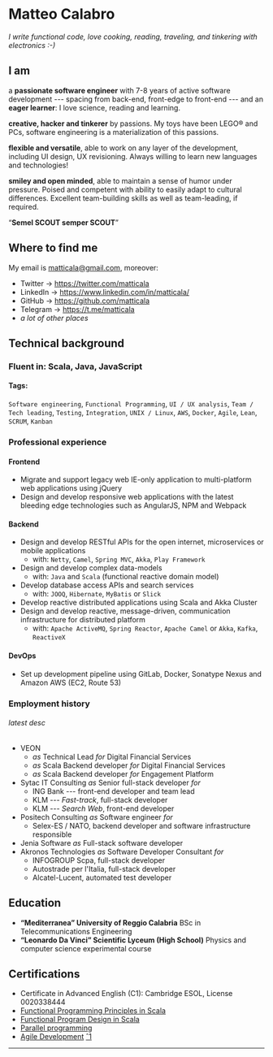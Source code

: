 
# Matteo Calabro

*I write functional code, love cooking, reading, traveling, and tinkering with electronics :-)*

## I am

a **passionate software engineer** with 7-8 years of active software development --- spacing from back-end, front-edge to front-end --- and an **eager learner**: I love science, reading and learning.

**creative, hacker and tinkerer** by passions. My toys have been LEGO® and PCs, software engineering is a materialization of this passions. 

**flexible and versatile**, able to work on any layer of the development, including UI design, UX revisioning. Always willing to learn new languages and technologies!

**smiley and open minded**, able to maintain a sense of humor under pressure. Poised and competent with ability to easily adapt to cultural differences. Excellent team-building skills as well as team-leading, if required.

“**Semel SCOUT semper SCOUT**”

## Where to find me

My email is matticala@gmail.com, moreover:

 - Twitter  → https://twitter.com/matticala
 - LinkedIn → https://www.linkedin.com/in/matticala/
 - GitHub   → https://github.com/matticala
 - Telegram → https://t.me/matticala
 - *a lot of other places*
 
 
## Technical background

### Fluent in: Scala, Java, JavaScript

#### Tags:
`Software engineering`, `Functional Programming`, `UI / UX analysis`, `Team / Tech leading`, `Testing`, `Integration`, `UNIX / Linux`, `AWS`, `Docker`, `Agile`, `Lean`, `SCRUM`, `Kanban`

### Professional experience

#### Frontend

- Migrate and support legacy web IE-only application to multi-platform web applications using jQuery
- Design and develop responsive web applications with the latest bleeding edge technologies such as AngularJS, NPM and Webpack

#### Backend

- Design and develop RESTful APIs for the open internet, microservices or mobile applications
    - with: `Netty`, `Camel`, `Spring MVC`, `Akka`, `Play Framework`
- Design and develop complex data-models
    - with: `Java` and `Scala` (functional reactive domain model)
- Develop database access APIs and search services
    - with: `JOOQ`, `Hibernate`, `MyBatis` or `Slick`
- Develop reactive distributed applications using Scala and Akka Cluster
- Design and develop reactive, message-driven, communication infrastructure for distributed platform
    - with: `Apache ActiveMQ`, `Spring Reactor`, `Apache Camel` or `Akka`, `Kafka`, `ReactiveX`

#### DevOps

- Set up development pipeline using GitLab, Docker, Sonatype Nexus and Amazon AWS (EC2, Route 53)

### Employment history

###### *latest* desc

- VEON 
    - *as* Technical Lead *for* Digital Financial Services
    - *as* Scala Backend developer *for* Digital Financial Services
    - *as* Scala Backend developer *for* Engagement Platform
- Sytac IT Consulting *as* Senior full-stack developer *for*
    - ING Bank --- front-end developer and team lead
    - KLM --- *Fast-track*, full-stack developer
    - KLM --- *Search Web*, front-end developer
- Positech Consulting *as* Software engineer *for*
    - Selex-ES / NATO, backend developer and software infrastructure responsible
- Jenia Software *as* Full-stack software developer
- Akronos Technologies *as* Software Developer Consultant *for*
    - INFOGROUP Scpa, full-stack developer
    - Autostrade per l'Italia, full-stack developer
    - Alcatel-Lucent, automated test developer

## Education

- **“Mediterranea” University of Reggio Calabria**
BSc in Telecommunications Engineering
- **“Leonardo Da Vinci” Scientific Lyceum (High School)**
Physics and computer science experimental course

## Certifications

- Certificate in Advanced English (C1): ​Cambridge ESOL, License 0020338444
- [Functional Programming Principles in Scala](https://www.coursera.org/account/accomplishments/certificate/SMHHJZN34BK7)
- [Functional Program Design in Scala](https://www.coursera.org/account/accomplishments/records/J3J4S8LAANKV)
- [Parallel programming](https://www.coursera.org/account/accomplishments/records/BL9AL96ZMZY4)
- [Agile Development](https://www.coursera.org/learn/uva-darden-getting-started-agile/home/welcome) [ˆ1]

---
[ˆ1]: ongoing
<!--stackedit_data:
eyJwcm9wZXJ0aWVzIjoidGl0bGU6IE1hdHRlbyBNYXNzaW1vIE
NhbGFicm8gUmVzdW1lXG5hdXRob3I6IE1hdHRlbyBNYXNzaW1v
IENhbGFicm9cbnRhZ3M6IENWLCBSZXN1bWUsIEN1cnJpY3VsdW
0gVml0YWVcbmNhdGVnb3JpZXM6IENWLCBSZXN1bWVcbnN0YXR1
czogZmluYWxcbiIsImhpc3RvcnkiOlstNDM4NzY0MjZdfQ==
-->